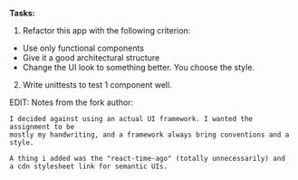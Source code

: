 <b>Tasks:</b>

1. Refactor this app with the following criterion:

-   Use only functional components
-   Give it a good architectural structure
-   Change the UI look to something better. You choose the style.

2. Write unittests to test 1 component well.

EDIT:
Notes from the fork author:
```
I decided against using an actual UI framework. I wanted the assignment to be
mostly my handwriting, and a framework always bring conventions and a style.

A thing i added was the "react-time-ago" (totally unnecessarily) and
a cdn stylesheet link for semantic UIs.
```
